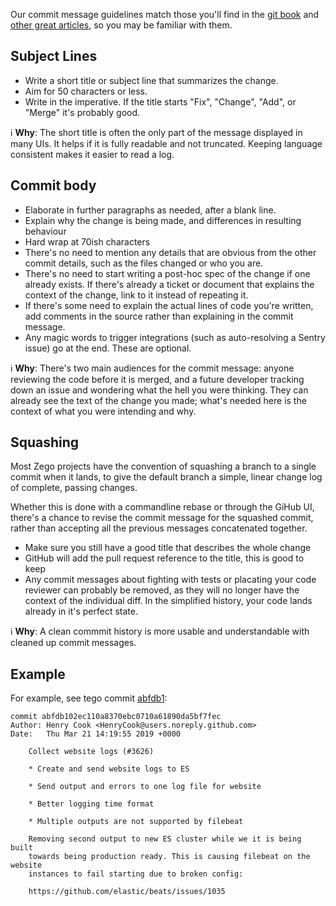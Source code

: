 Our commit message guidelines match those you'll find in the [git book](https://www.git-scm.com/book/en/v2/Distributed-Git-Contributing-to-a-Project)
and [other great articles](https://chris.beams.io/posts/git-commit/), so you may be familiar with them.


## Subject Lines

* Write a short title or subject line that summarizes the change.
* Aim for 50 characters or less.
* Write in the imperative. If the title starts "Fix", "Change", "Add", or "Merge" it's probably good.

ℹ️ **Why**: The short title is often the only part of the message displayed in many UIs. It helps if it is fully readable and not truncated. Keeping language consistent makes it easier to read a log.


## Commit body

* Elaborate in further paragraphs as needed, after a blank line.
* Explain why the change is being made, and differences in resulting behaviour
* Hard wrap at 70ish characters
* There's no need to mention any details that are obvious from the other commit details, such as the files changed or who you are.
* There's no need to start writing a post-hoc spec of the change if one already exists. If there's already a ticket or document that explains the context of the change, link to it instead of repeating it.
* If there's some need to explain the actual lines of code you're written, add comments in the source rather than explaining in the commit message.
* Any magic words to trigger integrations (such as auto-resolving a Sentry issue) go at the end. These are optional.

ℹ️ **Why**: There's two main audiences for the commit message: anyone reviewing the code before it is merged, and a future developer tracking down an issue and wondering what the hell you were thinking. They can already see the text of the change you made; what's needed here is the context of what you were intending and why.


## Squashing

Most Zego projects have the convention of squashing a branch to a single commit when it lands, to give the default branch a simple, linear change log of complete, passing changes.

Whether this is done with a commandline rebase or through the GiHub UI, there's a chance to revise the commit message for the squashed commit, rather than accepting all the previous messages concatenated together.

* Make sure you still have a good title that describes the whole change
* GitHub will add the pull request reference to the title, this is good to keep
* Any commit messages about fighting with tests or placating your code reviewer can probably be removed, as they will no longer have the context of the individual diff. In the simplified history, your code lands already in it's perfect state.

ℹ️ **Why**: A clean commmit history is more usable and understandable with cleaned up commit messages.


## Example

For example, see tego commit [abfdb1](https://github.com/Zegocover/tego/commit/abfdb102ec110a8370ebc0710a61890da5bf7fec):

```
commit abfdb102ec110a8370ebc0710a61890da5bf7fec
Author: Henry Cook <HenryCook@users.noreply.github.com>
Date:   Thu Mar 21 14:19:55 2019 +0000

    Collect website logs (#3626)

    * Create and send website logs to ES

    * Send output and errors to one log file for website

    * Better logging time format

    * Multiple outputs are not supported by filebeat

    Removing second output to new ES cluster while we it is being built
    towards being production ready. This is causing filebeat on the website
    instances to fail starting due to broken config:

    https://github.com/elastic/beats/issues/1035
```
